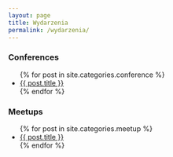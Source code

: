 ```yaml
---
layout: page
title: Wydarzenia
permalink: /wydarzenia/
---
```


<h3>Conferences</h3>
<ul>
{% for post in site.categories.conference %}
  <li><a href="{{ post.url }}">{{ post.title }}</a></li>
{% endfor %}
</ul>

<h3>Meetups</h3>
<ul>
{% for post in site.categories.meetup %}
  <li><a href="{{ post.url }}">{{ post.title }}</a></li>
{% endfor %}
</ul>
